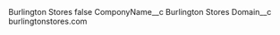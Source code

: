 <?xml version="1.0" encoding="UTF-8"?>
<CustomMetadata xmlns="http://soap.sforce.com/2006/04/metadata" xmlns:xsi="http://www.w3.org/2001/XMLSchema-instance" xmlns:xsd="http://www.w3.org/2001/XMLSchema">
    <label>Burlington Stores</label>
    <protected>false</protected>
    <values>
        <field>ComponyName__c</field>
        <value xsi:type="xsd:string">Burlington Stores</value>
    </values>
    <values>
        <field>Domain__c</field>
        <value xsi:type="xsd:string">burlingtonstores.com</value>
    </values>
</CustomMetadata>
